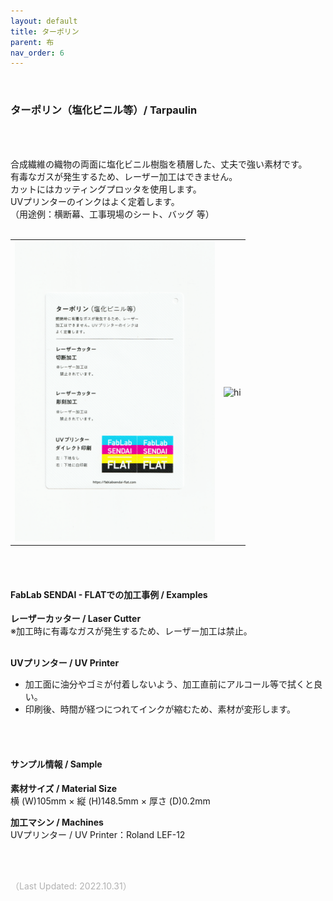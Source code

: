 ```yaml
---
layout: default
title: ターポリン
parent: 布
nav_order: 6
---
```


<br>

### ターポリン（塩化ビニル等）/ Tarpaulin

<br><br>

合成繊維の織物の両面に塩化ビニル樹脂を積層した、丈夫で強い素材です。<br>
有毒なガスが発生するため、レーザー加工はできません。<br>
カットにはカッティングプロッタを使用します。<br>
UVプリンターのインクはよく定着します。<br>
（用途例：横断幕、工事現場のシート、バッグ 等）
<br>
<br>

<table>
<tr style="border:none;">
<td style="border:none;"><img src="assets/32_Tarpaulin_1.png" width="320" alt="hi" class="inline"/></td>
<td style="border:none;"><img src="assets/32_Tarpaulin_2.png" width="320" alt="hi" class="inline"/></td>
</tr>
</table>

<br><br>


#### FabLab SENDAI - FLATでの加工事例 / Examples

**レーザーカッター / Laser Cutter**
<br>
※加工時に有毒なガスが発生するため、レーザー加工は禁止。<br><br>

**UVプリンター / UV Printer**
<br>
* 加工面に油分やゴミが付着しないよう、加工直前にアルコール等で拭くと良い。<br>
* 印刷後、時間が経つにつれてインクが縮むため、素材が変形します。<br>

<br><br>

#### サンプル情報 / Sample

**素材サイズ / Material Size**<br>
横 (W)105mm × 縦 (H)148.5mm × 厚さ (D)0.2mm

**加工マシン / Machines**<br>
UVプリンター / UV Printer：Roland LEF-12<br>

<br><br>

<span style="color: #B2B2B2; ">
（Last Updated: 2022.10.31）
</span>
